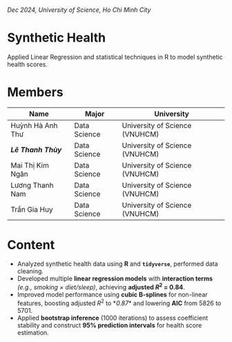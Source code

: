 ###### *Dec 2024, University of Science, Ho Chi Minh City*
# Synthetic Health
Applied Linear Regression and statistical techniques in R to model synthetic health scores.


# Members
| **Name**| **Major**| **University**|
|-|-|-|
| Huỳnh Hà Anh Thư | Data Science  | University of Science (VNUHCM) |
| ***Lê Thanh Thùy*** | Data Science  | University of Science (VNUHCM) |
| Mai Thị Kim Ngân | Data Science  | University of Science (VNUHCM) |
| Lương Thanh Nam | Data Science  | University of Science (VNUHCM) |
| Trần Gia Huy | Data Science | University of Science (VNUHCM) |

# Content
- Analyzed synthetic health data using **R** and **`tidyverse`**, performed data cleaning.
- Developed multiple **linear regression models** with **interaction terms** *(e.g., smoking $\times$ diet/sleep)*, achieving **adjusted $R^2$ = 0.84**.
- Improved model performance using **cubic B-splines** for non-linear features, boosting adjusted $R^2$ to \**0.87** and lowering **AIC** from 5826 to 5701.
- Applied **bootstrap inference** (1000 iterations) to assess coefficient stability and construct **95% prediction intervals** for health score estimation.
